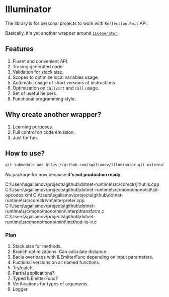 # Illuminator

The library is for personal projects to work with `Reflection.Emit` API.

Basically, it's yet another wrapper around [`ILGenerator`](https://docs.microsoft.com/en-us/dotnet/api/system.reflection.emit.ilgenerator).

## Features

1. Fluent and convenient API.
2. Tracing generated code.
3. Validation for stack size.
4. Scopes to optimize local variables usage.
5. Automatic usage of short versions of instructions.
6. Optimization on `Callvirt` and `Call` usage.
7. Set of useful helpers.
8. Functional programming style.

## Why create another wrapper?

1. Learning purposes.
2. Full control on code emission.
3. Just for fun.

## How to use?

``` sh
git submodule add https://github.com/sgaliamov/illuminator.git external/illuminator
```

No package for now because **it's not production ready**.

C:\Users\sgaliamov\projects\github\dotnet-runtime\src\coreclr\jit\utils.cpp
C:\Users\sgaliamov\projects\github\dotnet-runtime\src\mono\mono\cil\cil-opcodes.xml
C:\Users\sgaliamov\projects\github\dotnet-runtime\src\coreclr\vm\interpreter.cpp
C:\Users\sgaliamov\projects\github\dotnet-runtime\src\mono\mono\mini\interp\transform.c
C:\Users\sgaliamov\projects\github\dotnet-runtime\src\mono\mono\mini\method-to-ir.c

### Plan

1. Stack size for methods.
1. Branch optimizations. Can calculate distance.
1. Bacis overloads with ILEmitterFunc depending on input parameters.
1. Fuctional versions on all named functions.
1. Try/catch.
1. Partial applications?
1. Typed ILEmitterFunc?
1. Verifications for types of arguments.
1. Logger.